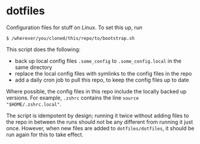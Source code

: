 # dotfiles
Configuration files for stuff on Linux. To set this up, run 
```
$ /wherever/you/cloned/this/repo/to/bootstrap.sh
```
This script does the following:
- back up local config files `.some_config` to `.some_config.local` in the same directory
- replace the local config files with symlinks to the config files in the repo
- add a daily cron job to pull this repo, to keep the config files up to date

Where possible, the config files in this repo include the locally backed up versions. For example, `.zshrc` contains the line `source "$HOME/.zshrc.local"`. 

The script is idempotent by design; running it twice without adding files to the repo in between the runs should not be any different from running it just once. However, when new files are added to `dotfiles/dotfiles`, it should be run again for this to take effect.
